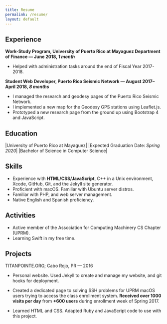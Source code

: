 ```yaml
---
title: Resume
permalink: /resume/
layout: default
---
```


## Experience

**Work-Study Program, University of Puerto Rico at Mayaguez Department of Finance &mdash; June 2018, *1 month*** 

* Helped with administration tasks around the end of Fiscal Year 2017-2018.

**Student Web Developer, Puerto Rico Seismic Network &mdash; August 2017–April 2018, *8 months***

* I managed the research and geodesy pages of the Puerto Rico Seismic Network.
* I implemented a new map for the Geodesy GPS stations using Leaflet.js.
* Prototyped a new research page from the ground up using Bootstrap 4 and JavaScript.

## Education

|University of Puerto Rico at Mayaguez|  |Expected Graduation Date: *Spring 2020*|
|Bachelor of Science in Computer Science|

## Skills

* Experience with **HTML/CSS/JavaScript**, C++ in a Unix environment, Xcode, GitHub, Git, and the Jekyll site generator.
* Proficient with macOS. Familiar with Ubuntu server distros.
* Familiar with PHP, and web server management.
* Native English and Spanish proficiency.

## Activities

* Active member of the Association for Computing Machinery CS Chapter (UPRM).
* Learning Swift in my free time.

## Projects

TITANPOINTE.ORG; Cabo Rojo, PR — 2016  

* Personal website. Used Jekyll to create and manage my website, and git hooks for deployment.  

* Created a dedicated page to solving SSH problems for UPRM macOS users trying to access the class enrollment system. **Received over 1000 visits per day** from **+600 users** during enrollment week of Spring 2017.  

* Learned HTML and CSS. Adapted Ruby and JavaScript code to use with this project.  
